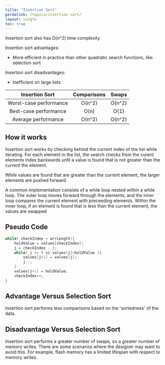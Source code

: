 ```yaml
---
title: "Insertion Sort"
permalink: /topics/insertion-sort/
layout: single
toc: true
---
```

Insertion sort also has O(n^2) time complexity

Insertion sort advantages:
- More efficient in practice than other quadratic search functions, like selection sort

Insertion sort disadvantages:
- Inefficient on large lists

| Insertion Sort         | Comparisons | Swaps  |
|:----------------------:|:-----------:|:------:|
| Worst-case performance | O(n^2)      | O(n^2) |
| Best-case performance  | O(n)        | O(1)   |
| Average performance    | O(n^2)      | O(n^2) |


## How it works

Insertion sort works by checking behind the current index of the list while iterating. For each element in the list, the search checks from the curent elements index backwards until a value is found that is not greater than the current the element. 

While values are found that are greater than the current element, the larger elements are pushed forward.

A common implementation consists of a while loop nested within a while loop. The outer loop moves forward through the elements, and the inner loop compares the current element with preceeding elements. Within the inner loop, if an element is found that is less than the current element, the values are swapped

## Pseudo Code
```c++
while( checkIndex < arrLength){
    holdValue = values[checkIndex];
    j = checkIndex - 1;
    while( j >= 0 && values[j]>holdValue ){
        values[j+1] = values[j];
        j--;
    }
    values[j+1] = holdValue;
    checkIndex++;
}
```
## Advantage Versus Selection Sort 

Insertion sort performs less comparisons based on the 'sortedness' of the data. 

## Disadvantage Versus Selection Sort

Insertion sort performs a greater number of swaps, so a greater number of memory writes. There are some scenarios where the designer may want to avoid this. For example, flash memory has a limited lifespan with respect to memory writes. 
